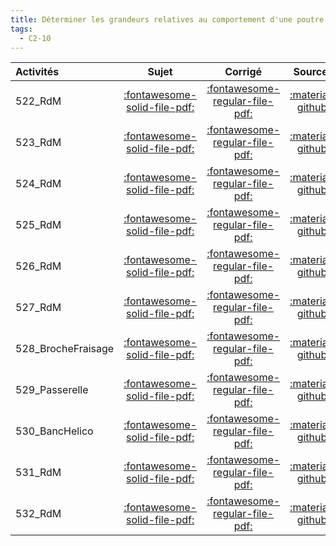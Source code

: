 ```yaml
---
title: Déterminer les grandeurs relatives au comportement d'une poutre. 
tags:
  - C2-10
---
```

[comment]: <> (Généré automatiquement par make_all_activitess.py, creation_fichiers_activites)

| Activités | Sujet | Corrigé | Sources  | 
| :-------------- | :---: | :-----: | :------: | 
| 522_RdM | [:fontawesome-solid-file-pdf:](http://xpessoles-cpge.fr/pdf/G2_01_522_RdM_Sujet.pdf) | [:fontawesome-regular-file-pdf:](http://xpessoles-cpge.fr/pdf/G2_01_522_RdM_Corrige.pdf) | [:material-github:](https://github.com/xpessoles/ExercicesCompetences/tree/main/C2_MettreEnOeuvreDemarche/C2_10_RdM_Cohesion/522_RdM) |  
| 523_RdM | [:fontawesome-solid-file-pdf:](http://xpessoles-cpge.fr/pdf/G2_01_523_RdM_Sujet.pdf) | [:fontawesome-regular-file-pdf:](http://xpessoles-cpge.fr/pdf/G2_01_523_RdM_Corrige.pdf) | [:material-github:](https://github.com/xpessoles/ExercicesCompetences/tree/main/C2_MettreEnOeuvreDemarche/C2_10_RdM_Cohesion/523_RdM) |  
| 524_RdM | [:fontawesome-solid-file-pdf:](http://xpessoles-cpge.fr/pdf/G2_01_524_RdM_Sujet.pdf) | [:fontawesome-regular-file-pdf:](http://xpessoles-cpge.fr/pdf/G2_01_524_RdM_Corrige.pdf) | [:material-github:](https://github.com/xpessoles/ExercicesCompetences/tree/main/C2_MettreEnOeuvreDemarche/C2_10_RdM_Cohesion/524_RdM) |  
| 525_RdM | [:fontawesome-solid-file-pdf:](http://xpessoles-cpge.fr/pdf/G2_01_525_RdM_Sujet.pdf) | [:fontawesome-regular-file-pdf:](http://xpessoles-cpge.fr/pdf/G2_01_525_RdM_Corrige.pdf) | [:material-github:](https://github.com/xpessoles/ExercicesCompetences/tree/main/C2_MettreEnOeuvreDemarche/C2_10_RdM_Cohesion/525_RdM) |  
| 526_RdM | [:fontawesome-solid-file-pdf:](http://xpessoles-cpge.fr/pdf/G2_01_526_RdM_Sujet.pdf) | [:fontawesome-regular-file-pdf:](http://xpessoles-cpge.fr/pdf/G2_01_526_RdM_Corrige.pdf) | [:material-github:](https://github.com/xpessoles/ExercicesCompetences/tree/main/C2_MettreEnOeuvreDemarche/C2_10_RdM_Cohesion/526_RdM) |  
| 527_RdM | [:fontawesome-solid-file-pdf:](http://xpessoles-cpge.fr/pdf/G2_01_527_RdM_Sujet.pdf) | [:fontawesome-regular-file-pdf:](http://xpessoles-cpge.fr/pdf/G2_01_527_RdM_Corrige.pdf) | [:material-github:](https://github.com/xpessoles/ExercicesCompetences/tree/main/C2_MettreEnOeuvreDemarche/C2_10_RdM_Cohesion/527_RdM) |  
| 528_BrocheFraisage | [:fontawesome-solid-file-pdf:](http://xpessoles-cpge.fr/pdf/G2_01_528_BrocheFraisage_Sujet.pdf) | [:fontawesome-regular-file-pdf:](http://xpessoles-cpge.fr/pdf/G2_01_528_BrocheFraisage_Corrige.pdf) | [:material-github:](https://github.com/xpessoles/ExercicesCompetences/tree/main/C2_MettreEnOeuvreDemarche/C2_10_RdM_Cohesion/528_BrocheFraisage) |  
| 529_Passerelle | [:fontawesome-solid-file-pdf:](http://xpessoles-cpge.fr/pdf/G2_01_529_Passerelle_Sujet.pdf) | [:fontawesome-regular-file-pdf:](http://xpessoles-cpge.fr/pdf/G2_01_529_Passerelle_Corrige.pdf) | [:material-github:](https://github.com/xpessoles/ExercicesCompetences/tree/main/C2_MettreEnOeuvreDemarche/C2_10_RdM_Cohesion/529_Passerelle) |  
| 530_BancHelico | [:fontawesome-solid-file-pdf:](http://xpessoles-cpge.fr/pdf/G2_01_530_BancHelico_Sujet.pdf) | [:fontawesome-regular-file-pdf:](http://xpessoles-cpge.fr/pdf/G2_01_530_BancHelico_Corrige.pdf) | [:material-github:](https://github.com/xpessoles/ExercicesCompetences/tree/main/C2_MettreEnOeuvreDemarche/C2_10_RdM_Cohesion/530_BancHelico) |  
| 531_RdM | [:fontawesome-solid-file-pdf:](http://xpessoles-cpge.fr/pdf/G2_01_531_RdM_Sujet.pdf) | [:fontawesome-regular-file-pdf:](http://xpessoles-cpge.fr/pdf/G2_01_531_RdM_Corrige.pdf) | [:material-github:](https://github.com/xpessoles/ExercicesCompetences/tree/main/C2_MettreEnOeuvreDemarche/C2_10_RdM_Deformation/531_RdM) |  
| 532_RdM | [:fontawesome-solid-file-pdf:](http://xpessoles-cpge.fr/pdf/G2_01_532_RdM_Sujet.pdf) | [:fontawesome-regular-file-pdf:](http://xpessoles-cpge.fr/pdf/G2_01_532_RdM_Corrige.pdf) | [:material-github:](https://github.com/xpessoles/ExercicesCompetences/tree/main/C2_MettreEnOeuvreDemarche/C2_10_RdM_Deformation/532_RdM) |  

